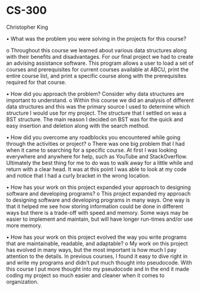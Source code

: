 # CS-300

Christopher King

•	What was the problem you were solving in the projects for this course?

o	Throughout this course we learned about various data structures along with their benefits and disadvantages. For our final project we had to create an advising assistance software. This program allows a user to load a set of courses and prerequisites for current courses available at ABCU, print the entire course list, and print a specific course along with the prerequisites required for that course. 

•	How did you approach the problem? Consider why data structures are important to understand.
    o	Within this course we did an analysis of different data structures and this was the primary source I used to determine which structure I would use for my project. The structure that I settled on was a BST structure. The main reason I decided on BST was for the quick and easy insertion and deletion along with the search method. 

•	How did you overcome any roadblocks you encountered while going through the activities or project?
    o	There was one big problem that I had when it came to searching for a specific course. At first I was looking everywhere and anywhere for help, such as YouTube and StackOverflow. Ultimately the best thing for me to do was to walk away for a little while and return with a clear head. It was at this point I was able to look at my code and notice that I had a curly bracket in the wrong location. 

•	How has your work on this project expanded your approach to designing software and developing programs?
    o	This project expanded my approach to designing software and developing programs in many ways. One way is that it helped me see how storing information could be done in different ways but there is a trade-off with speed and memory. Some ways may be easier to implement and maintain, but will have longer run-times and/or use more memory. 

•	How has your work on this project evolved the way you write programs that are maintainable, readable, and adaptable?
    o	My work on this project has evolved in many ways, but the most important is how much I pay attention to the details. In previous courses, I found it easy to dive right in and write my programs and didn’t put much thought into pseudocode. With this course I put more thought into my pseudocode and in the end it made coding my project so much easier and cleaner when it comes to organization. 

